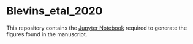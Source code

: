 # Blevins_etal_2020
This repository contains the [Jupyter Notebook](https://github.com/willblev/Blevins_etal_2020/blob/master/Figures.ipynb) required to generate the figures found in the manuscript.

